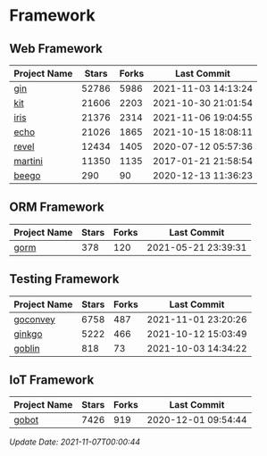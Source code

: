 # Framework

## Web Framework
| Project Name | Stars | Forks | Last Commit |
| ------------ | ----- | ----- | ----------- |
| [gin](https://github.com/gin-gonic/gin) | 52786 | 5986 | 2021-11-03 14:13:24 |
| [kit](https://github.com/go-kit/kit) | 21606 | 2203 | 2021-10-30 21:01:54 |
| [iris](https://github.com/kataras/iris) | 21376 | 2314 | 2021-11-06 19:04:55 |
| [echo](https://github.com/labstack/echo) | 21026 | 1865 | 2021-10-15 18:08:11 |
| [revel](https://github.com/revel/revel) | 12434 | 1405 | 2020-07-12 05:57:36 |
| [martini](https://github.com/go-martini/martini) | 11350 | 1135 | 2017-01-21 21:58:54 |
| [beego](https://github.com/astaxie/beego) | 290 | 90 | 2020-12-13 11:36:23 |

## ORM Framework
| Project Name | Stars | Forks | Last Commit |
| ------------ | ----- | ----- | ----------- |
| [gorm](https://github.com/jinzhu/gorm) | 378 | 120 | 2021-05-21 23:39:31 |

## Testing Framework
| Project Name | Stars | Forks | Last Commit |
| ------------ | ----- | ----- | ----------- |
| [goconvey](https://github.com/smartystreets/goconvey) | 6758 | 487 | 2021-11-01 23:20:26 |
| [ginkgo](https://github.com/onsi/ginkgo) | 5222 | 466 | 2021-10-12 15:03:49 |
| [goblin](https://github.com/franela/goblin) | 818 | 73 | 2021-10-03 14:34:22 |

## IoT Framework
| Project Name | Stars | Forks | Last Commit |
| ------------ | ----- | ----- | ----------- |
| [gobot](https://github.com/hybridgroup/gobot) | 7426 | 919 | 2020-12-01 09:54:44 |

*Update Date: 2021-11-07T00:00:44*